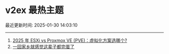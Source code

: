 # v2ex 最热主题

最近更新时间: 2025-01-30 14:03:10

--- 
1. [2025 年 ESXi vs Proxmox VE (PVE)：虚拟化方案选哪个?](https://www.v2ex.com/t/1108307) 
2. [一回家乡就感觉这辈子都完蛋了](https://www.v2ex.com/t/1108315) 
